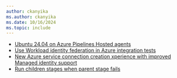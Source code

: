 ```yaml
---
author: ckanyika
ms.author: ckanyika
ms.date: 10/16/2024
ms.topic: include
---
```


- [Ubuntu 24.04 on Azure Pipelines Hosted agents](#ubuntu-2404-on-azure-pipelines-hosted-agents)
- [Use Workload identity federation in Azure integration tests](#use-workload-identity-federation-in-azure-integration-tests)
- [New Azure service connection creation xperience with improved Managed identity support](#new-azure-service-connection-creation-experience-with-improved-managed-identity-support)
- [Run children stages when parent stage fails](#run-children-stages-when-parent-stage-fails)